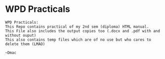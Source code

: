 # WPD Practicals 
 
    WPD Practicals:
    This Repo contains practical of my 2nd sem (diploma) HTML manual.
    This File also includes the output copies too (.docx and .pdf with and without ouput)
    This also contains temp files which are of no use but who cares to delete them (LMAO)
                                                                          ~Dmac
